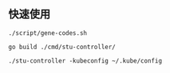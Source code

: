 
## 快速使用

```shell script
./script/gene-codes.sh

go build ./cmd/stu-controller/

./stu-controller -kubeconfig ~/.kube/config
```
